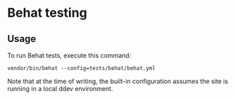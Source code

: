 # Behat testing

## Usage

To run Behat tests, execute this command:

```
vendor/bin/behat --config=tests/behat/behat.yml
```

Note that at the time of writing, the built-in configuration assumes the site
is running in a local ddev environment.
